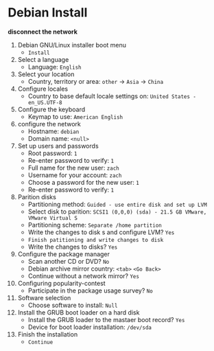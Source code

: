 # Debian Install

**disconnect the network**

1. Debian GNU/Linux installer boot menu
    - `Install`
2. Select a language
    - Language: `English`
3. Select your location
    - Country, territory or area: `other` -> `Asia` -> `China`
4. Configure locales
    - Country to base default locale settings on: `United States - en_US.UTF-8`
5. Configure the keyboard
    - Keymap to use: `American English`
6. configure the network
    - Hostname: `debian`
    - Domain name: `<null>`
7. Set up users and passwords
    - Root password: `1`
    - Re-enter password to verify: `1`
    - Full name for the new user: `zach`
    - Username for your account: `zach`
    - Choose a password for the new user: `1`
    - Re-enter password to verify: `1`
8. Parition disks
    - Partitioning method: `Guided - use entire disk and set up LVM`
    - Select disk to parition:
    `SCSI1 (0,0,0) (sda) - 21.5 GB VMware, VMware Virtual S`
    - Partitioning scheme: `Separate /home partition`
    - Write the changes to disk s and configure LVM? `Yes`
    - `Finish patitioning and write changes to disk`
    - Write the changes to disks? `Yes`
9. Configure the package manager
    - Scan another CD or DVD? `No`
    - Debian archive mirror country: `<tab>` `<Go Back>`
    - Continue without a network mirror? `Yes`
10. Configuring popularity-contest
    - Participate in the package usage survey? `No`
11. Software selection
    - Choose software to install: `Null`
12. Install the GRUB boot loader on a hard disk
    - Install the GRUB loader to the mastaer boot record? `Yes`
    - Device for boot loader installation: `/dev/sda`
13. Finish the installation
    - `Continue`
